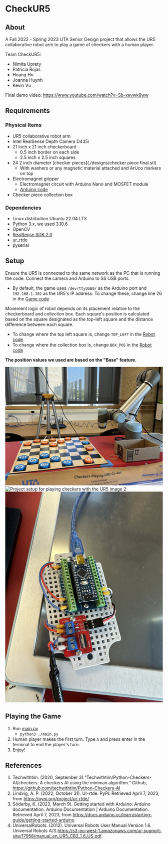 # CheckUR5
## About
A Fall 2022 - Spring 2023 UTA Senior Design project that allows the UR5 collaborative robot arm to play a game of checkers with a human player.

Team CheckUR5:
- Nimita Uprety
- Patricia Rojas
- Hoang Ho
- Joanna Huynh
- Kevin Vu

Final demo video: https://www.youtube.com/watch?v=Sb-xevwk8ww

## Requirements
### Physical Items
- UR5 collaborative robot arm
- Intel RealSense Depth Camera D435i
- 21 inch x 21 inch checkerboard
  - 0.5 inch border on each side
  - 2.5 inch x 2.5 inch squares
- 24 2 inch diameter [checker pieces](./designs/checker piece final.stl)
  - With washers or any magnetic material attached and ArUco markers on top
- Electromagnet gripper
  - Electromagnet circuit with Arduino Nano and MOSFET module
  - [Arduino code](./arduino_magnet/arduino_magnet.ino)
- Checker piece collection box

### Dependencies
- Linux distribution Ubuntu 22.04 LTS
- Python 3.x, we used 3.10.6
- OpenCV
- [RealSense SDK 2.0](https://dev.intelrealsense.com/docs/compiling-librealsense-for-linux-ubuntu-guide)
- [ur_rtde](https://pypi.org/project/ur-rtde/)
- pyserial

## Setup
Ensure the UR5 is connected to the same network as the PC that is running the code. Connect the camera and Arduino to SS USB ports.
- By default, the game uses `/dev/ttyUSB0/` as the Arduino port and `192.168.1.102` as the UR5's IP address. To change these, change line 26 in the [Game code](./checkers/game.py)

Movement logic of robot depends on its placement relative to the checkerboard and collection box. Each square's position is calculated based on the square designated as the top-left square and the distance difference between each square.

- To change where the top left square is, change `TOP_LEFT` in the [Robot code](./checkers/robot.py)
- To change where the collection box is, change `BOX_POS` in the [Robot code](./checkers/robot.py)

**The position values we used are based on the "Base" feature.**

![Project setup for playing checkers with the UR5 image 1](./images/setup-1.jpg)
![Project setup for playing checkers with the UR5 image 2](./images/setup-2.jpg)
![The electromagnet circuit using the Arduino Nano and MOSFET module](./images/microcontroller.jpg)

## Playing the Game
1. Run [main.py](./main.py)
    - `python3 ./main.py`
2. Human player makes the first turn. Type `A` and press enter in the terminal to end the player's turn.
3. Enjoy!

## References
1. Techwithtim. (2020, September 3).“Techwithtim/Python-Checkers-AI/checkers: A checkers AI using the minimax algorithm.” Github, https://github.com/techwithtim/Python-Checkers-AI
2. Lindvig, A. P. (2022, October 31). Ur-rtde. PyPI. Retrieved April 7, 2023, from https://pypi.org/project/ur-rtde/ 
3. Söderby, K. (2023, March 9). Getting started with Arduino: Arduino documentation. Arduino Documentation | Arduino Documentation. Retrieved April 7, 2023, from https://docs.arduino.cc/learn/starting-guide/getting-started-arduino
4. UniversalRobots. (2012). Universal Robots User Manual Version 1.6. Universal Robots A/S.https://s3-eu-west-1.amazonaws.com/ur-support-site/17958/manual_en_UR5_CB2_1.6_US.pdf.
